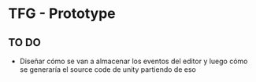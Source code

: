 # TFG - Prototype
## TO DO
* Diseñar cómo se van a almacenar los eventos del editor y luego cómo se generaría el source code de unity partiendo de eso